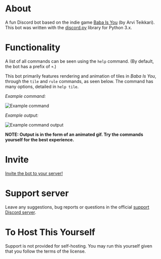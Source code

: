 # About

A fun Discord bot based on the indie game [Baba Is You](https://store.steampowered.com/app/736260/Baba_Is_You/) (by Arvi Teikkari). This bot was written with the [discord.py](https://discordpy.readthedocs.io/en/latest/) library for Python 3.x.

# Functionality

A list of all commands can be seen using the `help` command. (By default, the bot has a prefix of `+`.)

This bot primarily features rendering and animation of tiles in *Baba Is You*, through the `tile` and `rule` commands, as seen below. The command has many options, detailed in `help tile`.

*Example command:*

![Example command](https://cdn.discordapp.com/attachments/420095557231443988/596606587800387594/unknown.png)

*Example output:*

![Example command output](https://cdn.discordapp.com/attachments/420095557231443988/596606636215500816/unknown.png)

**NOTE: Output is in the form of an animated gif. Try the commands yourself for the best experience.**

# Invite

[Invite the bot to your server!](https://discordapp.com/api/oauth2/authorize?client_id=480227663047294987&scope=bot&permissions=388160)

# Support server

Leave any suggestions, bug reports or questions in the official [support Discord server](https://discord.gg/rMX3YPK).

# To Host This Yourself

Support is not provided for self-hosting. You may run this yourself given that you follow the terms of the license.
